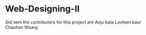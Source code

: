 # Web-Designing-II
3rd sem
the contributers for this project are
Anju bala
Lovleen kaur Chauhan
Nisarg 
